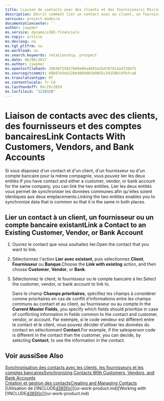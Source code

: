```yaml
---
title: Liaison de contacts avec des clients et des fournisseurs| Microsoft Docs
description: Décrit comment lier un contact avec un client, un fournisseur ou un compte bancaire de la même compagnie, afin de pouvoir synchroniser les données communes.
services: project-madeira
documentationcenter: ''
author: jswymer
ms.service: dynamics365-financials
ms.topic: article
ms.devlang: na
ms.tgt_pltfrm: na
ms.workload: na
ms.search.keywords: relationship, prospect
ms.date: 06/06/2017
ms.author: jswymer
ms.openlocfilehash: 3db94f55657b08e06a4691b2bd78791da4f26bf5
ms.sourcegitcommit: 60b87e5eb32bb408dd65b9855c29159b1dfbfca8
ms.translationtype: HT
ms.contentlocale: fr-CA
ms.lasthandoff: 04/29/2019
ms.locfileid: "1238328"
---
```

# <a name="link-contacts-with-customers-vendors-and-bank-accounts"></a><span data-ttu-id="7af7e-103">Liaison de contacts avec des clients, des fournisseurs et des comptes bancaires</span><span class="sxs-lookup"><span data-stu-id="7af7e-103">Link Contacts With Customers, Vendors, and Bank Accounts</span></span>
<span data-ttu-id="7af7e-104">Si vous disposez d'un contact et d'un client, d'un fournisseur ou d'un compte bancaire pour la même compagnie, vous pouvez lier les deux entités.</span><span class="sxs-lookup"><span data-stu-id="7af7e-104">If you have contact and either a customer, vendor, or bank account for the same company, you can link the two entities.</span></span> <span data-ttu-id="7af7e-105">Lier les deux entités vous permet de synchroniser les données communes afin qu'elles soient identiques aux deux emplacements.</span><span class="sxs-lookup"><span data-stu-id="7af7e-105">Linking the two entities enables you to synchronize data that is common so that it is the same in both places.</span></span>

## <a name="link-a-contact-to-an-existing-customer-vendor-or-bank-account"></a><span data-ttu-id="7af7e-106">Lier un contact à un client, un fournisseur ou un compte bancaire existant</span><span class="sxs-lookup"><span data-stu-id="7af7e-106">Link a Contact to an Existing Customer, Vendor, or Bank Account</span></span>
1. <span data-ttu-id="7af7e-107">Ouvrez le contact que vous souhaitez lier.</span><span class="sxs-lookup"><span data-stu-id="7af7e-107">Open the contact that you want to link.</span></span>
2. <span data-ttu-id="7af7e-108">Sélectionnez l'action **Lier avec existant**, puis sélectionnez **Client**, **Fournisseur** ou **Banque**.</span><span class="sxs-lookup"><span data-stu-id="7af7e-108">Choose the **Link with existing** action, and then choose **Customer**, **Vendor**, or **Bank**.</span></span>
3. <span data-ttu-id="7af7e-109">Sélectionnez le client, le fournisseur ou le compte bancaire à lier.</span><span class="sxs-lookup"><span data-stu-id="7af7e-109">Select the customer, vendor, or bank account to link to.</span></span>

   <span data-ttu-id="7af7e-110">Dans le champ **Champs prioritaires**, spécifiez les champs à considérer comme prioritaires en cas de conflit d'informations entre les champs communs au contact et au client, au fournisseur ou au compte.</span><span class="sxs-lookup"><span data-stu-id="7af7e-110">In the **Current Master Fields**, you specify which fields should prioritize in case of conflicting information in fields common to the contact and customer, vendor, or account.</span></span> <span data-ttu-id="7af7e-111">Par exemple, si le code vendeur est différent entre le contact et le client, vous pouvez décider d'utiliser les données du contact en sélectionnant **Contact**.</span><span class="sxs-lookup"><span data-stu-id="7af7e-111">For example, if the salesperson code is different in the contact than the customer, you can decide, by selecting **Contact**, to use the information in the contact.</span></span>

## <a name="see-also"></a><span data-ttu-id="7af7e-112">Voir aussi</span><span class="sxs-lookup"><span data-stu-id="7af7e-112">See Also</span></span>
[<span data-ttu-id="7af7e-113">Synchronisation des contacts avec les clients, les fournisseurs et les comptes bancaires</span><span class="sxs-lookup"><span data-stu-id="7af7e-113">Synchronizing Contacts With Customers, Vendors, and Bank Accounts</span></span>](marketing-synchronize-contacts-customers-vendors-bank-accounts.md)  
[<span data-ttu-id="7af7e-114">Création et gestion des contacts</span><span class="sxs-lookup"><span data-stu-id="7af7e-114">Creating and Managing Contacts</span></span>](marketing-contacts.md)  
<span data-ttu-id="7af7e-115">[Utilisation de [!INCLUDE[d365fin](includes/d365fin_md.md)]](ui-work-product.md)</span><span class="sxs-lookup"><span data-stu-id="7af7e-115">[Working with [!INCLUDE[d365fin](includes/d365fin_md.md)]](ui-work-product.md)</span></span>  
